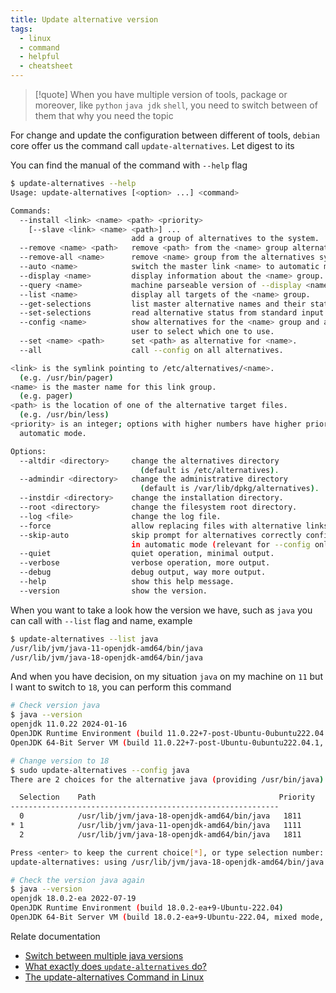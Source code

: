 ```yaml
---
title: Update alternative version
tags:
  - linux
  - command
  - helpful
  - cheatsheet
---
```

>[!quote]
>When you have multiple version of tools, package or moreover, like `python` `java jdk` `shell`, you need to switch between of them  that why you need the topic

For change and update the configuration between different of tools, `debian` core offer us the command call `update-alternatives`. Let digest to its

You can find the manual of the command with `--help` flag

```bash
$ update-alternatives --help
Usage: update-alternatives [<option> ...] <command>

Commands:
  --install <link> <name> <path> <priority>
    [--slave <link> <name> <path>] ...
                           add a group of alternatives to the system.
  --remove <name> <path>   remove <path> from the <name> group alternative.
  --remove-all <name>      remove <name> group from the alternatives system.
  --auto <name>            switch the master link <name> to automatic mode.
  --display <name>         display information about the <name> group.
  --query <name>           machine parseable version of --display <name>.
  --list <name>            display all targets of the <name> group.
  --get-selections         list master alternative names and their status.
  --set-selections         read alternative status from standard input.
  --config <name>          show alternatives for the <name> group and ask the
                           user to select which one to use.
  --set <name> <path>      set <path> as alternative for <name>.
  --all                    call --config on all alternatives.

<link> is the symlink pointing to /etc/alternatives/<name>.
  (e.g. /usr/bin/pager)
<name> is the master name for this link group.
  (e.g. pager)
<path> is the location of one of the alternative target files.
  (e.g. /usr/bin/less)
<priority> is an integer; options with higher numbers have higher priority in
  automatic mode.

Options:
  --altdir <directory>     change the alternatives directory
                             (default is /etc/alternatives).
  --admindir <directory>   change the administrative directory
                             (default is /var/lib/dpkg/alternatives).
  --instdir <directory>    change the installation directory.
  --root <directory>       change the filesystem root directory.
  --log <file>             change the log file.
  --force                  allow replacing files with alternative links.
  --skip-auto              skip prompt for alternatives correctly configured
                           in automatic mode (relevant for --config only)
  --quiet                  quiet operation, minimal output.
  --verbose                verbose operation, more output.
  --debug                  debug output, way more output.
  --help                   show this help message.
  --version                show the version.
```

When you want to take a look how the version we have, such as `java` you can call with `--list` flag and name, example

```bash
$ update-alternatives --list java
/usr/lib/jvm/java-11-openjdk-amd64/bin/java
/usr/lib/jvm/java-18-openjdk-amd64/bin/java
```

And  when you have decision, on my situation `java` on my machine on `11` but I want to switch to `18`, you can perform this command

```bash
# Check version java
$ java --version
openjdk 11.0.22 2024-01-16
OpenJDK Runtime Environment (build 11.0.22+7-post-Ubuntu-0ubuntu222.04.1)
OpenJDK 64-Bit Server VM (build 11.0.22+7-post-Ubuntu-0ubuntu222.04.1, mixed mode, sharing)

# Change version to 18
$ sudo update-alternatives --config java
There are 2 choices for the alternative java (providing /usr/bin/java).

  Selection    Path                                         Priority   Status
------------------------------------------------------------
  0            /usr/lib/jvm/java-18-openjdk-amd64/bin/java   1811      auto mode
* 1            /usr/lib/jvm/java-11-openjdk-amd64/bin/java   1111      manual mode
  2            /usr/lib/jvm/java-18-openjdk-amd64/bin/java   1811      manual mode

Press <enter> to keep the current choice[*], or type selection number: 0
update-alternatives: using /usr/lib/jvm/java-18-openjdk-amd64/bin/java to provide /usr/bin/java (java) in auto mode

# Check the version java again
$ java --version
openjdk 18.0.2-ea 2022-07-19
OpenJDK Runtime Environment (build 18.0.2-ea+9-Ubuntu-222.04)
OpenJDK 64-Bit Server VM (build 18.0.2-ea+9-Ubuntu-222.04, mixed mode, sharing)
```

Relate documentation

- [Switch between multiple java versions](https://askubuntu.com/questions/740757/switch-between-multiple-java-versions)
- [What exactly does `update-alternatives` do?](https://askubuntu.com/questions/233190/what-exactly-does-update-alternatives-do)
- [The update-alternatives Command in Linux](https://www.baeldung.com/linux/update-alternatives-command)
